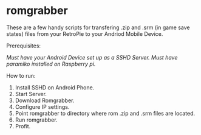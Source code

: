 # romgrabber

These are a few handy scripts for transfering .zip and .srm (in game save states) files from your RetroPie to your Andriod Mobile Device.

Prerequisites: 

*Must have your Android Device set up as a SSHD Server.* 
*Must have paramiko installed on Raspberry pi.* 

How to run: 

1. Install SSHD on Android Phone.
2. Start Server. 
3. Download Romgrabber. 
4. Configure IP settings. 
5. Point romgrabber to directory where rom .zip and .srm files are located.
6. Run romgrabber. 
7. Profit.  
